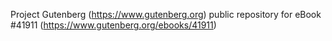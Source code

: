 Project Gutenberg (https://www.gutenberg.org) public repository for eBook #41911 (https://www.gutenberg.org/ebooks/41911)
